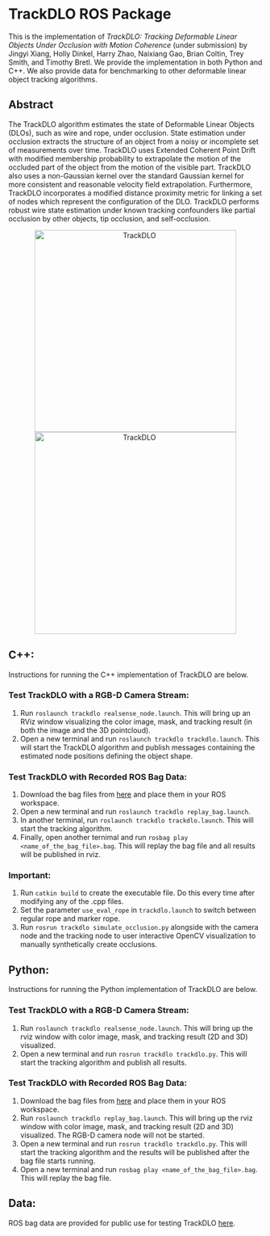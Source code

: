 # TrackDLO ROS Package

This is the implementation of *TrackDLO: Tracking Deformable Linear Objects Under Occlusion with Motion Coherence* (under submission) by Jingyi Xiang, Holly Dinkel, Harry Zhao, Naixiang Gao, Brian Coltin, Trey Smith, and Timothy Bretl. We provide the implementation in both Python and C++. We also provide data for benchmarking to other deformable linear object tracking algorithms.

## Abstract
The TrackDLO algorithm estimates the state of Deformable Linear Objects (DLOs), such as wire and rope, under occlusion. State estimation under occlusion extracts the structure of an object from a noisy or incomplete set of measurements over time. TrackDLO uses Extended Coherent Point Drift with modified membership probability to extrapolate the motion of the occluded part of the object from the motion of the visible part. TrackDLO also uses a non-Gaussian kernel over the standard Gaussian kernel for more consistent and reasonable velocity field extrapolation. Furthermore, TrackDLO incorporates a modified distance proximity metric for linking a set of nodes which represent the configuration of the DLO. TrackDLO performs robust wire state estimation under known tracking confounders like partial occlusion by other objects, tip occlusion, and self-occlusion.

<p align="center">
  <img src="images/trackdlo1.gif" width="400" title="TrackDLO"> <img src="images/trackdlo2.gif" width="400" title="TrackDLO">
</p>


## C++:

Instructions for running the C++ implementation of TrackDLO are below.

### Test TrackDLO with a RGB-D Camera Stream:
1. Run ```roslaunch trackdlo realsense_node.launch```. This will bring up an RViz window visualizing the color image, mask, and tracking result (in both the image and the 3D pointcloud).
2. Open a new terminal and run ```roslaunch trackdlo trackdlo.launch```. This will start the TrackDLO algorithm and publish messages containing the estimated node positions defining the object shape.

### Test TrackDLO with Recorded ROS Bag Data:
1. Download the bag files from [here](https://drive.google.com/drive/folders/1AwMXysdzRQLz7w8umj66rrKa-Bh0XlVJ?usp=share_link) and place them in your ROS workspace.
2. Open a new terminal and run ```roslaunch trackdlo replay_bag.launch```.
3. In another terminal, run ```roslaunch trackdlo trackdlo.launch```. This will start the tracking algorithm.
4. Finally, open another ternimal and run ```rosbag play <name_of_the_bag_file>.bag```. This will replay the bag file and all results will be published in rviz.

### Important:
1. Run ```catkin build``` to create the executable file. Do this every time after modifying any of the .cpp files.
2. Set the parameter ```use_eval_rope``` in ```trackdlo.launch``` to switch between regular rope and marker rope.
3. Run ```rosrun trackdlo simulate_occlusion.py``` alongside with the camera node and the tracking node to user interactive OpenCV visualization to manually synthetically create occlusions.


## Python:

Instructions for running the Python implementation of TrackDLO are below.

### Test TrackDLO with a RGB-D Camera Stream:
1. Run ```roslaunch trackdlo realsense_node.launch```. This will bring up the rviz window with color image, mask, and tracking result (2D and 3D) visualized.
2. Open a new terminal and run ```rosrun trackdlo trackdlo.py```. This will start the tracking algorithm and publish all results.

### Test TrackDLO with Recorded ROS Bag Data:
1. Download the bag files from [here](https://drive.google.com/drive/folders/1AwMXysdzRQLz7w8umj66rrKa-Bh0XlVJ?usp=share_link) and place them in your ROS workspace.
2. Run ```roslaunch trackdlo replay_bag.launch```. This will bring up the rviz window with color image, mask, and tracking result (2D and 3D) visualized. The RGB-D camera node will not be started.
3. Open a new terminal and run ```rosrun trackdlo trackdlo.py```. This will start the tracking algorithm and the results will be published after the bag file starts running.
4. Open a new terminal and run ```rosbag play <name_of_the_bag_file>.bag```. This will replay the bag file.

## Data:

ROS bag data are provided for public use for testing TrackDLO [here](https://drive.google.com/drive/folders/1AwMXysdzRQLz7w8umj66rrKa-Bh0XlVJ?usp=sharing).
